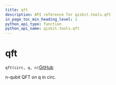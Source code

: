 ```yaml
---
title: qft
description: API reference for qiskit.tools.qft
in_page_toc_min_heading_level: 1
python_api_type: function
python_api_name: qiskit.tools.qft
---
```


# qft

<span id="qiskit.tools.qft" />

`qft(circ, q, n)`[GitHub](https://github.com/qiskit/qiskit/tree/stable/0.14/qiskit/tools/qi/qi.py "view source code")

n-qubit QFT on q in circ.

